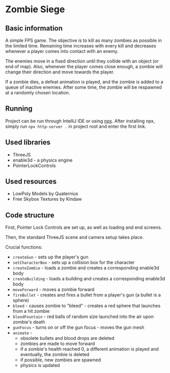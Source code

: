 # Zombie Siege

## Basic information

A simple FPS game. The objective is to kill as many zombies as possible in the limited time.
Remaining time increases with every kill and decreases whenever a player comes into contact with an enemy.

The enemies move in a fixed direction until they collide with an object (or end of map). 
Also, whenever the player comes close enough, a zombie will change their direction and move towards the player.

If a zombie dies, a defeat animation is played, and the zombie is added to a queue of inactive enemies. After some time,
the zombie will be respawned at a randomly chosen location. 

## Running

Project can be run through IntelliJ IDE or using [npx](https://www.npmjs.com/package/npx).
After installing npx, simply run `npx http-server .` in project root and enter the first link.

## Used libraries

* ThreeJS
* enable3d - a physics engine
* PointerLockControls

## Used resources

* LowPoly Models by Quaternius
* Free Skybox Textures by Kindaw

## Code structure

First, Pointer Lock Controls are set up, as well as loading and end screens. 

Then, the standard ThreeJS scene and camera setup takes place.

Crucial functions:
* `createGun` - sets up the player's gun
* `setCharacterBox` - sets up a collision box for the character
* `createZombie` - loads a zombie and creates a corresponding enable3d body 
* `createBuilding` - loads a building and creates a corresponding enable3d body
* `moveForward` - moves a zombie forward
* `fireBullet` - creates and fires a bullet from a player's gun (a bullet is a sphere)
* `bleed` - causes zombie to "bleed" - creates a red sphere that launches from a hit zombie
* `bloodFountain` - red balls of random size launched into the air upon zombie's death
* `gunFocus` - turns on or off the gun focus - moves the gun mesh
* `animate` -
  * obsolete bullets and blood drops are deleted
  * zombies are made to move forward
  * if a zombie's health reached 0, a different animation is played and eventually, the zombie is deleted
  * if possible, new zombies are spawned
  * physics is updated
